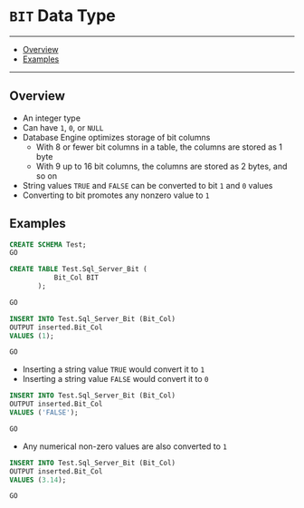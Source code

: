 # `BIT` Data Type

---

- [Overview](#overview)
- [Examples](#examples)

---

## Overview

- An integer type
- Can have `1`, `0`, or `NULL`
- Database Engine optimizes storage of bit columns
  - With 8 or fewer bit columns in a table, the columns are stored as 1 byte
  - With 9 up to 16 bit columns, the columns are stored as 2 bytes, and so on
- String values `TRUE` and `FALSE` can be converted to bit `1` and `0` values
- Converting to bit promotes any nonzero value to `1`

## Examples

```sql
CREATE SCHEMA Test;
GO

CREATE TABLE Test.Sql_Server_Bit (
           Bit_Col BIT
       );

GO

INSERT INTO Test.Sql_Server_Bit (Bit_Col)
OUTPUT inserted.Bit_Col
VALUES (1);

GO
```

- Inserting a string value `TRUE` would convert it to `1`
- Inserting a string value `FALSE` would convert it to `0`

```sql
INSERT INTO Test.Sql_Server_Bit (Bit_Col)
OUTPUT inserted.Bit_Col
VALUES ('FALSE');

GO
```

- Any numerical non-zero values are also converted to `1`

```sql
INSERT INTO Test.Sql_Server_Bit (Bit_Col)
OUTPUT inserted.Bit_Col
VALUES (3.14);

GO
```
